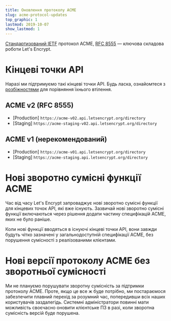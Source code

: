 ```yaml
---
title: Оновлення протоколу ACME
slug: acme-protocol-updates
top_graphic: 1
lastmod: 2019-10-07
show_lastmod: 1
---
```


[Стандартизований IETF](/2019/03/11/acme-protocol-ietf-standard.html) протокол ACME, [RFC 8555](https://datatracker.ietf.org/doc/rfc8555/) — ключова складова роботи Let's Encrypt.

# Кінцеві точки API

Наразі ми підтримуємо такі кінцеві точки API. Будь ласка, ознайомтеся з [розбіжностями](https://github.com/letsencrypt/boulder/blob/master/docs/acme-divergences.md) для порівняння їхнього втілення.

## ACME v2 (RFC 8555)

* [Production] `https://acme-v02.api.letsencrypt.org/directory`
* [Staging] `https://acme-staging-v02.api.letsencrypt.org/directory`

## ACME v1 (нерекомендований)

* [Production] `https://acme-v01.api.letsencrypt.org/directory`
* [Staging] `https://acme-staging.api.letsencrypt.org/directory`

# Нові зворотно сумісні функції ACME

Час від часу Let's Encrypt запроваджує нові зворотно сумісні функції для кінцевих точок API, які вже існують. Зазвичай нові зворотно сумісні функції включаються через рішення додати частину специфікацій ACME, яких не було раніше.

Коли нові функції вводяться в існуючі кінцеві точки API, вони завжди будуть чітко зазначені у загальнодоступній специфікації ACME, без порушення сумісності з реалізованими клієнтами.

# Нові версії протоколу ACME без зворотньої сумісності

Ми не плануємо порушувати зворотну сумісність за підтримки протоколу ACME. Проте, якщо це все ж буде потрібно, ми постараємося забезпечити плавний перехід за розумний час, попередивши всіх наших користувачів заздалегідь. Системні адміністратори повинні мати можливість своєчасно оновити клієнтське ПЗ в разі, коли зворотна сумісність версій буде порушена.
